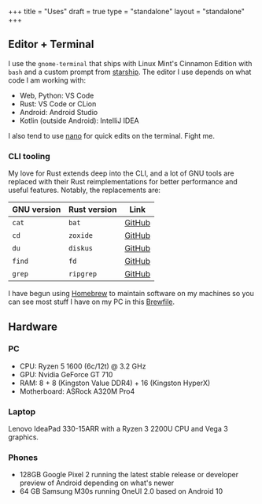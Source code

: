+++
title = "Uses"
draft = true
type = "standalone"
layout = "standalone"
+++

## Editor + Terminal

I use the `gnome-terminal` that ships with Linux Mint's Cinnamon Edition with `bash` and a custom prompt from [starship](https://starship.rs). The editor I use depends on what code I am working with:

- Web, Python: VS Code
- Rust: VS Code or CLion
- Android: Android Studio
- Kotlin (outside Android): IntelliJ IDEA

I also tend to use [nano](https://www.nano-editor.org/) for quick edits on the terminal. Fight me.

### CLI tooling

My love for Rust extends deep into the CLI, and a lot of GNU tools are replaced with their Rust reimplementations for better performance and useful features. Notably, the replacements are:

| GNU version | Rust version | Link                                            |
| ----------- | ------------ | ----------------------------------------------- |
| `cat`       | `bat`        | [GitHub](https://github.com/sharkdp/bat)        |
| `cd`        | `zoxide`     | [GitHub](https://github.com/ajeetdsouza/zoxide) |
| `du`        | `diskus`     | [GitHub](https://github.com/sharkdp/)           |
| `find`      | `fd`         | [GitHub](https://github.com/sharkdp/fd)         |
| `grep`      | `ripgrep`    | [GitHub](https://github.com/BurntSushi/ripgrep) |

I have begun using [Homebrew](https://brew.sh) to maintain software on my machines so you can see most stuff I have on my PC in this [Brewfile](https://github.com/msfjarvis/dotfiles/blob/master/homebrew/Brewfile).

## Hardware

### PC

- CPU: Ryzen 5 1600 (6c/12t) @ 3.2 GHz
- GPU: Nvidia GeForce GT 710
- RAM: 8 + 8 (Kingston Value DDR4) + 16 (Kingston HyperX)
- Motherboard: ASRock A320M Pro4

### Laptop

Lenovo IdeaPad 330-15ARR with a Ryzen 3 2200U CPU and Vega 3 graphics.

### Phones

- 128GB Google Pixel 2 running the latest stable release or developer preview of Android depending on what's newer
- 64 GB Samsung M30s running OneUI 2.0 based on Android 10
